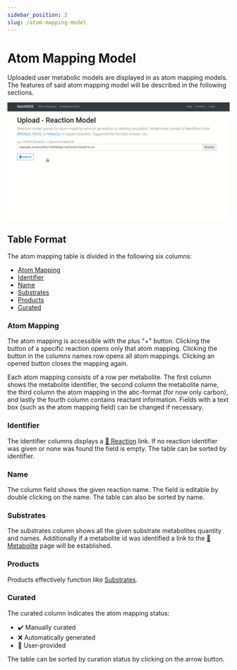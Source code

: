 ```yaml
---
sidebar_position: 2
slug: /atom-mapping-model
---
```


# Atom Mapping Model

Uploaded user metabolic models are displayed in as atom mapping models. The features of said atom mapping model will be described in the following sections.

![Atom Mapping Model](../assets/video/metamdb_atom_model_short.gif)

## Table Format
The atom mapping table is divided in the following six columns:
- [Atom Mapping](/metamdb-docs/atom-mapping/atom-mapping-model#atom-mapping)
- [Identifier](/metamdb-docs/atom-mapping/atom-mapping-model#identifier)
- [Name](/metamdb-docs/atom-mapping/atom-mapping-model#name)
- [Substrates](/metamdb-docs/atom-mapping/atom-mapping-model#substrates)
- [Products](/metamdb-docs/atom-mapping/atom-mapping-model#products)
- [Curated](/metamdb-docs/atom-mapping/atom-mapping-model#curated)

### Atom Mapping
The atom mapping is accessible with the plus "+" button. Clicking the button of a specific reaction opens only that atom mapping. Clicking the button in the columns names row opens all atom mappings. Clicking an opened button closes the mapping again.

Each atom mapping consists of a row per metabolite. The first column shows the metabolite identifier, the second column the metabolite name, the third column the atom mapping in the abc-format (for now only carbon), and lastly the fourth column contains reactant information. Fields with a text box (such as the atom mapping field) can be changed if necessary.

### Identifier
The identifier columns displays a [:link: Reaction](/metamdb-docs/database-query/reaction) link. If no reaction identifier was given or none was found the field is empty. The table can be sorted by identifier.

### Name
The column field shows the given reaction name. The field is editable by double clicking on the name. The table can also be sorted by name.

### Substrates
The substrates column shows all the given substrate metabolites quantity and names. Additionally if a metabolite id was identified a link to the [:link: Metabolite](/metamdb-docs/database-query/metabolite) page will be established.

### Products
Products effectively function like [Substrates](/metamdb-docs/atom-mapping/atom-mapping-model#substrates).

### Curated
The curated column indicates the atom mapping status:
- :heavy_check_mark: Manually curated
- :x: Automatically generated
- :bust_in_silhouette: User-provided

The table can be sorted by curation status by clicking on the arrow button.